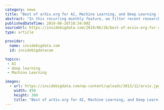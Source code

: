 ```yaml
---
category: news
title: "Best of arXiv.org for AI, Machine Learning, and Deep Learning – May 2019"
abstract: "In this recurring monthly feature, we filter recent research papers appearing on the arXiv.org preprint server for compelling subjects relating to AI, machine learning and deep learning – from disciplines including statistics, mathematics and computer ..."
publishedDateTime: 2019-06-26T18:34:00Z
sourceUrl: https://insidebigdata.com/2019/06/26/best-of-arxiv-org-for-ai-machine-learning-and-deep-learning-may-2019/
type: article

provider:
  name: insidebigdata.com
  id: insidebigdatacom

topics:
 - AI
 - deep learning
 - Machine Learning

images:
  - url: https://insidebigdata.com/wp-content/uploads/2013/12/arxiv.jpg
    width: 450
    height: 380
    title: "Best of arXiv.org for AI, Machine Learning, and Deep Learning – May 2019"
---
```

